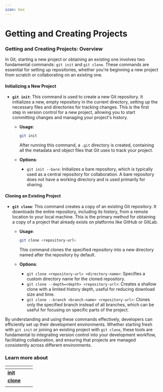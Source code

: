 ```yaml
---
icon: box
---
```


# Getting and Creating Projects

### Getting and Creating Projects: Overview

In Git, starting a new project or obtaining an existing one involves two fundamental commands: `git init` and `git clone`. These commands are essential for setting up repositories, whether you're beginning a new project from scratch or collaborating on an existing one.

#### Initializing a New Project

* **`git init`**: This command is used to create a new Git repository. It initializes a new, empty repository in the current directory, setting up the necessary files and directories for tracking changes. This is the first step in version control for a new project, allowing you to start committing changes and managing your project's history.
  *   **Usage**:

      ```bash
      git init
      ```

      After running this command, a `.git` directory is created, containing all the metadata and object files that Git uses to track your project.
  * **Options**:
    * `git init --bare`: Initializes a bare repository, which is typically used as a central repository for collaboration. A bare repository does not have a working directory and is used primarily for sharing.

#### Cloning an Existing Project

* **`git clone`**: This command creates a copy of an existing Git repository. It downloads the entire repository, including its history, from a remote location to your local machine. This is the primary method for obtaining a copy of a project that already exists on platforms like GitHub or GitLab.
  *   **Usage**:

      ```bash
      git clone <repository-url>
      ```

      This command clones the specified repository into a new directory named after the repository by default.
  * **Options**:
    * `git clone <repository-url> <directory-name>`: Specifies a custom directory name for the cloned repository.
    * `git clone --depth=<depth> <repository-url>`: Creates a shallow clone with a limited history depth, useful for reducing download size and time.
    * `git clone --branch <branch-name> <repository-url>`: Clones only the specified branch instead of all branches, which can be useful for focusing on specific parts of the project.

By understanding and using these commands effectively, developers can efficiently set up their development environments. Whether starting fresh with `git init` or joining an existing project with `git clone`, these tools are fundamental to integrating version control into your development workflow, facilitating collaboration, and ensuring that projects are managed consistently across different environments.

### Learn more about

<table data-view="cards"><thead><tr><th></th><th></th><th></th></tr></thead><tbody><tr><td><a href="documentation/getting-and-creating-projects/init.md"><strong>init</strong></a></td><td></td><td></td></tr><tr><td><a href="documentation/getting-and-creating-projects/clone.md"><strong>clone</strong></a></td><td></td><td></td></tr><tr><td></td><td></td><td></td></tr></tbody></table>

